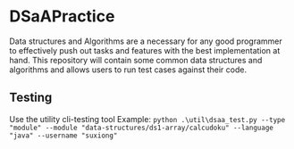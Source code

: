 # DSaAPractice

Data structures and Algorithms are a necessary for any good programmer to effectively push out tasks and features with the best implementation at hand. This repository will contain some common data structures and algorithms and allows users to run test cases against their code.

## Testing

Use the utility cli-testing tool
Example:
`python .\util\dsaa_test.py --type "module" --module "data-structures/ds1-array/calcudoku" --language "java" --username "suxiong"`
